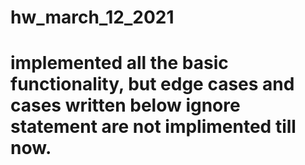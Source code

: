 # hw_march_12_2021

# implemented all the basic functionality, but edge cases and cases written below ignore statement are not implimented till now.
